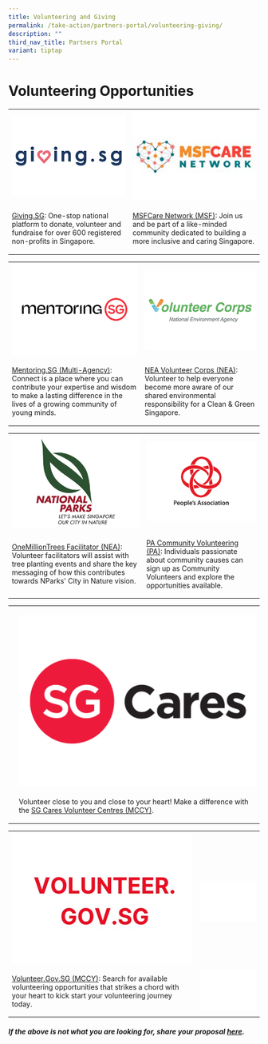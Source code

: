 ```yaml
---
title: Volunteering and Giving
permalink: /take-action/partners-portal/volunteering-giving/
description: ""
third_nav_title: Partners Portal
variant: tiptap
---
```

<h1>Volunteering Opportunities</h1>
<table style="minWidth: 50px">
<colgroup>
<col>
<col>
</colgroup>
<tbody>
<tr>
<th rowspan="1" colspan="1">
<div class="isomer-image-wrapper">
<img style="width: 100%" height="auto" width="100%" alt="giving.sg logo" src="/images/Opportunities/Other%20resources/giving-sg-logo_422x304.jpg">
</div>
</th>
<th rowspan="1" colspan="1">
<div class="isomer-image-wrapper">
<img style="width: 100%" height="auto" width="100%" alt="" src="/images/Opportunities/msf-care-network_422x304.jpg">
</div>
</th>
</tr>
<tr>
<td rowspan="1" colspan="1">
<p><a href="https://www.giving.sg" rel="noopener noreferrer nofollow" target="_blank">Giving.SG</a>:
One-stop national platform to donate, volunteer and fundraise for over
600 registered non-profits in Singapore.</p>
</td>
<td rowspan="1" colspan="1">
<p><a href="https://go.gov.sg/msfcarenetwork" rel="noopener noreferrer nofollow" target="_blank">MSFCare Network (MSF)</a>:
Join us and be part of a like-minded community dedicated to building a
more inclusive and caring Singapore.</p>
</td>
</tr>
</tbody>
</table>
<table style="minWidth: 50px">
<colgroup>
<col>
<col>
</colgroup>
<tbody>
<tr>
<th rowspan="1" colspan="1">
<div class="isomer-image-wrapper">
<img style="width: 100%" height="auto" width="100%" alt="" src="/images/Opportunities/mentoring-sg_422x304.jpg">
</div>
</th>
<th rowspan="1" colspan="1">
<div class="isomer-image-wrapper">
<img style="width: 100%" height="auto" width="100%" alt="" src="/images/Opportunities/volunter-corps_422x304.jpg">
</div>
</th>
</tr>
<tr>
<td rowspan="1" colspan="1">
<p><a href="https://www.mentoringsg.com" rel="noopener noreferrer nofollow" target="_blank">Mentoring.SG (Multi-Agency)</a>:
Connect is a place where you can contribute your expertise and wisdom to
make a lasting difference in the lives of a growing community of young
minds.</p>
</td>
<td rowspan="1" colspan="1">
<p><a href="https://www.cgs.gov.sg/how-can-we-act/volunteer/roles" rel="noopener noreferrer nofollow" target="_blank">NEA Volunteer Corps (NEA)</a>:
Volunteer to help everyone become more aware of our shared environmental
responsibility for a Clean &amp; Green Singapore.</p>
</td>
</tr>
</tbody>
</table>
<table style="minWidth: 50px">
<colgroup>
<col>
<col>
</colgroup>
<tbody>
<tr>
<th rowspan="1" colspan="1">
<div class="isomer-image-wrapper">
<img style="width: 100%" height="auto" width="100%" alt="" src="/images/Opportunities/nparks-logo_422x304.jpg">
</div>
</th>
<th rowspan="1" colspan="1">
<div class="isomer-image-wrapper">
<img style="width: 100%" height="auto" width="100%" alt="" src="/images/Opportunities/pa-logo-v2.jpg">
</div>
</th>
</tr>
<tr>
<td rowspan="1" colspan="1">
<p><a href="https://go.gov.sg/omtvolfacil" rel="noopener noreferrer nofollow" target="_blank">OneMillionTrees Facilitator (NEA)</a>:
Volunteer facilitators will assist with tree planting events and share
the key messaging of how this contributes towards NParks' City in Nature
vision.</p>
</td>
<td rowspan="1" colspan="1">
<p><a href="https://onepa.gov.sg" rel="noopener noreferrer nofollow" target="_blank">PA Community Volunteering (PA)</a>:
Individuals passionate about community causes can sign up as Community
Volunteers and explore the opportunities available.</p>
</td>
</tr>
</tbody>
</table>
<table style="minWidth: 50px">
<colgroup>
<col>
<col>
</colgroup>
<tbody>
<tr>
<th rowspan="1" colspan="1">
<p></p>
</th>
<th rowspan="1" colspan="1">
<p></p>
<div class="isomer-image-wrapper">
<img style="width: 100%" height="auto" width="100%" alt="SGCares logo" src="/images/Opportunities/SGCares_logo_422x304.png">
</div>
</th>
</tr>
<tr>
<td rowspan="1" colspan="1">
<p></p>
</td>
<td rowspan="1" colspan="1">
<p>Volunteer close to you and close to your heart! Make a difference with
the <a href="https://go.gov.sg/volunteercentres" rel="noopener noreferrer nofollow" target="_blank">SG Cares Volunteer Centres (MCCY)</a>.</p>
</td>
</tr>
</tbody>
</table>
<table style="minWidth: 50px">
<colgroup>
<col>
<col>
</colgroup>
<tbody>
<tr>
<th rowspan="1" colspan="1">
<div class="isomer-image-wrapper">
<img style="width: 100%" height="auto" width="100%" alt="" src="/images/Opportunities/volunteersg-logo-v3.jpg">
</div>
</th>
<th rowspan="1" colspan="1">
<p></p>
<div class="isomer-image-wrapper">
<img style="width: 100%" height="auto" width="100%" alt="space" src="/images/Opportunities/Blank_space.png">
</div>
</th>
</tr>
<tr>
<td rowspan="1" colspan="1">
<p><a href="https://www.volunteer.gov.sg" rel="noopener noreferrer nofollow" target="_blank">Volunteer.Gov.SG (MCCY)</a>:
Search for available volunteering opportunities that strikes a chord with
your heart to kick start your volunteering journey today.</p>
</td>
<td rowspan="1" colspan="1">
<div class="isomer-image-wrapper">
<img style="width: 100%" height="auto" width="100%" alt="space" src="/images/Opportunities/Blank_space.png">
</div>
</td>
</tr>
</tbody>
</table>
<h5><strong>If the above is not what you are looking for, share your proposal <a href="https://go.gov.sg/takeactiontoday" rel="noopener noreferrer nofollow" target="_blank">here</a>.</strong></h5>
<p></p>